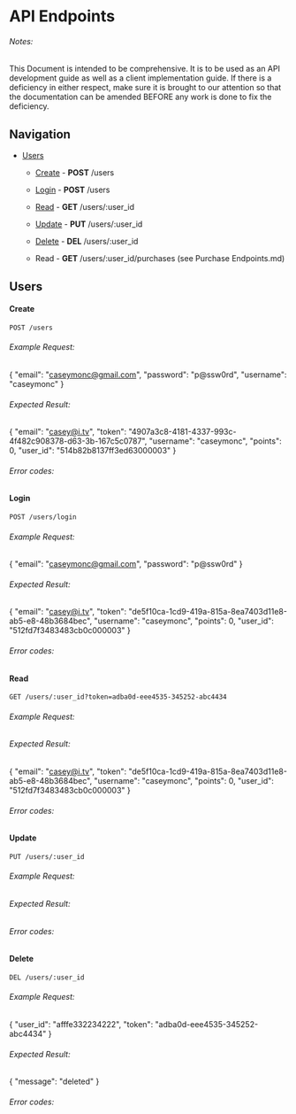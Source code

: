 # API Endpoints
###### Notes:
This Document is intended to be comprehensive. It is to
be used as an API development guide as well as a client implementation guide.
If there is a deficiency in either respect, make sure it is brought to our
attention so that the documentation can be amended BEFORE any work is done to
fix the deficiency.

## Navigation
* [Users](#users)
	* [Create](#create) - **POST** /users
	* [Login](#create) - **POST** /users
	* [Read](#read) - **GET** /users/:user_id
	* [Update](#update) - **PUT** /users/:user_id
	* [Delete](#delete) - **DEL** /users/:user_id
	
	* Read - **GET** /users/:user_id/purchases (see Purchase Endpoints.md)


## Users

#### Create

    POST /users

###### Example Request:
{
	"email": "caseymonc@gmail.com",
	"password": "p@ssw0rd",
	"username": "caseymonc"
}
###### Expected Result:
{
    "email": "casey@i.tv",
    "token": "4907a3c8-4181-4337-993c-4f482c908378-d63-3b-167c5c0787",
    "username": "caseymonc",
    "points": 0,
    "user_id": "514b82b8137ff3ed63000003"
}
###### Error codes: <!-- TODO -->


#### Login

    POST /users/login

###### Example Request:
{
	"email": "caseymonc@gmail.com",
	"password": "p@ssw0rd"
}
###### Expected Result:
{
    "email": "casey@i.tv",
    "token": "de5f10ca-1cd9-419a-815a-8ea7403d11e8-ab5-e8-48b3684bec",
    "username": "caseymonc",
    "points": 0,
    "user_id": "512fd7f3483483cb0c000003"
}
###### Error codes: <!-- TODO -->


#### Read

    GET /users/:user_id?token=adba0d-eee4535-345252-abc4434

###### Example Request:
###### Expected Result:
{
    "email": "casey@i.tv",
    "token": "de5f10ca-1cd9-419a-815a-8ea7403d11e8-ab5-e8-48b3684bec",
    "username": "caseymonc",
    "points": 0,
    "user_id": "512fd7f3483483cb0c000003"
}
###### Error codes: <!-- TODO -->


#### Update

    PUT /users/:user_id

###### Example Request: <!-- TODO -->
###### Expected Result: <!-- TODO -->
###### Error codes: <!-- TODO -->


#### Delete

    DEL /users/:user_id

###### Example Request:
{
	"user_id": "afffe332234222",
	"token": "adba0d-eee4535-345252-abc4434"
}
###### Expected Result:
{
	"message": "deleted"
}
###### Error codes: <!-- TODO -->

